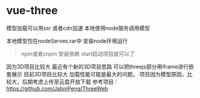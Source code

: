 # vue-three

模型加载可以用ssr 或者cdn加速 本地使用node服务调用模型

本地模型包在nodeServes.rar中 安装node环境运行

>npm或者cnpm 安装依赖 start启动项目就可以了

因为3D项目比较大 最近有个新的3D项目思路
可以把threejs部分用iframe进行嵌套展示 目前3D项目比较大 加载性能可能是最大的问题。
项目因为模型原因，比较大，后期考虑上传至云盘开放下载
参考项目：https://github.com/JabinPeng/ThreeWeb

